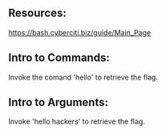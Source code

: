 ## Resources:

https://bash.cyberciti.biz/guide/Main_Page



## Intro to Commands:

Invoke the comand 'hello' to retrieve the flag.



## Intro to Arguments:

Invoke 'hello hackers' to retrieve the flag.
